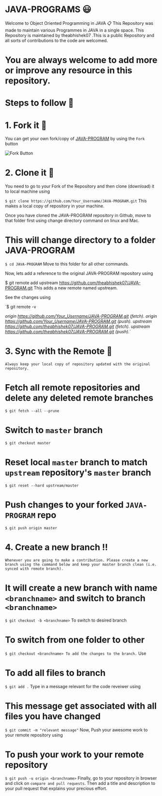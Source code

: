 # JAVA-PROGRAMS :smiley:
Welcome to Object Oriented Programming in JAVA 📋
This Repository was made to maintain various Programmes in JAVA in a single space. This Repository is maintained by theabhishek07 .This is a public Repository and all sorts of contributions to the code are welcomed.
# You are always welcome to add more or improve any resource in this repository.

# Steps to follow 📜
# 1. Fork it 🍴
You can get your own fork/copy of [JAVA-PROGRAM](https://github.com/theabhishek07/JAVA-PROGRAM) by using the `Fork` button

![Fork Button](https://github-images.s3.amazonaws.com/help/bootcamp/Bootcamp-Fork.png)

# 2. Clone it 👥
You need to go to your Fork of the Repository and then clone (download) it to local machine using

`$ git clone https://github.com/Your_Username/JAVA-PROGRAM.git`
This makes a local copy of repository in your machine.

Once you have cloned the JAVA-PROGRAM repository in Github, move to that folder first using change directory command on linux and Mac.

# This will change directory to a folder JAVA-PROGRAM
`$ cd JAVA-PROGRAM`
Move to this folder for all other commands.

Now, lets add a reference to the original JAVA-PROGRAM repository using

$ git remote add upstream https://github.com/theabhishek07/JAVA-PROGRAM.git
This adds a new remote named upstream.

See the changes using

`$ git remote -v

  *origin https://github.com/Your_Username/JAVA-PROGRAM.git (fetch).*
  *origin https://github.com/Your_Username/JAVA-PROGRAM.git (push).*
  *upstream https://github.com/theabhishek07/JAVA-PROGRAM.git (fetch).*
  *upstream  https://github.com/theabhishek07/JAVA-PROGRAM.git (push).*`

# 3. Sync with the Remote :arrows_counterclockwise:
`Always keep your local copy of repository updated with the original repository.`

# Fetch all remote repositories and delete any deleted remote branches
`$ git fetch --all --prune`

# Switch to `master` branch
`$ git checkout master`

# Reset local `master` branch to match `upstream` repository's `master` branch
`$ git reset --hard upstream/master`

# Push changes to your forked `JAVA-PROGRAM` repo
`$ git push origin master`

# 4. Create a new branch ‼️
`Whenever you are going to make a contribution. Please create a new branch using the command below and keep your master branch clean (i.e. synced with remote branch).`

# It will create a new branch with name  `<branchname>` and switch to branch `<branchname>`
`$ git checkout -b <branchname>`
To switch to desired branch

# To switch from one folder to other
`$ git checkout <branchname>
To add the changes to the branch.` Use

# To add all files to branch
`$ git add .`
Type in a message relevant for the code reveiwer using

# This message get associated with all files you have changed
`$ git commit -m "relevant message"`
Now, Push your awesome work to your remote repository using

# To push your work to your remote repository
`$ git push -u origin <branchname>`
Finally, go to your repository in browser and click on `compare and pull requests`. Then add a title and description to your pull request that explains your precious effort.

